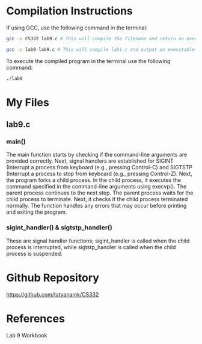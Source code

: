 # Compilation Instructions

If using GCC, use the following command in the terminal:
```bash
gcc -o CS332 lab9.c # This will compile the filename and return an executable with the executable name.

gcc -o lab9 lab9.c # This will compile lab1.c and output an executable called lab9.

```
To execute the compiled program in the terminal use the following command:
```bash
./lab9
 ```

# My Files
## lab9.c

### main()
The main function starts by checking if the command-line arguments are provided correctly. Next, signal handlers are established for SIGINT (Interrupt a process from keyboard (e.g., pressing Control-C) and SIGTSTP (Interrupt a process to stop from keyboard (e.g., pressing Control-Z). Next, the program forks a child process. In the child process, it executes the command specified in the command-line arguments using execvp(). The parent process continues to the next step. The parent process waits for the child process to terminate. Next, it checks if the child process terminated normally. The function handles any errors that may occur before printing and exiting the program.

### sigint_handler() & sigtstp_handler()
These are signal handler functions; sigint_handler is called when the child process is interrupted, while sigtstp_handler is called when the child process is suspended.


# Github Repository
https://github.com/tatyanamk/CS332

# References
Lab 9 Workbook